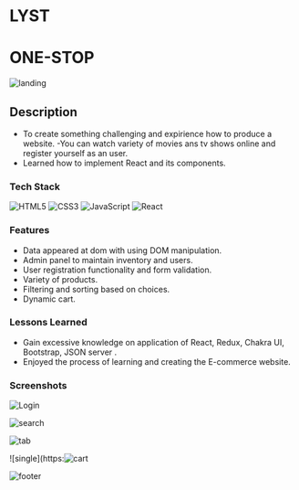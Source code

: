 # LYST

# ONE-STOP

![landing](https://user-images.githubusercontent.com/105916551/205904443-0f7bb6eb-a06e-4e4c-8926-c104040ddb79.png)


## Description

- To create something challenging and expirience how to produce a website.
-You can watch variety of movies ans tv shows online and register yourself as an user.
- Learned how to implement React and its components.

### Tech Stack


![HTML5](https://img.shields.io/badge/html5-%23E34F26.svg?style=for-the-badge&logo=html5&logoColor=white)
![CSS3](https://img.shields.io/badge/css3-%231572B6.svg?style=for-the-badge&logo=css3&logoColor=white)
![JavaScript](https://img.shields.io/badge/javascript-%23323330.svg?style=for-the-badge&logo=javascript&logoColor=%23F7DF1E)
![React](https://img.shields.io/badge/react-%230769AD.svg?style=for-the-badge&logo=react&logoColor=white)


### Features 
- Data appeared at dom with using DOM manipulation.
- Admin panel to maintain inventory and users.
- User registration functionality and form validation.
- Variety of products.
- Filtering and sorting based on choices.
- Dynamic cart. 


### Lessons Learned

- Gain excessive knowledge on application of React, Redux, Chakra UI, Bootstrap, JSON server .
- Enjoyed the process of learning and creating the E-commerce website.


### Screenshots


![Login](https://user-images.githubusercontent.com/105916551/205904712-25419e8c-86ac-474a-b6e9-bc8669342201.png)

![search](https://user-images.githubusercontent.com/105916551/205904844-6d67d03e-393b-4db5-b612-af684ed61868.png)

![tab](https://user-images.githubusercontent.com/105916551/205904874-765757e7-c634-4873-a2f3-f9176457ff38.png)

![single](https:![cart](https://user-images.githubusercontent.com/105916551/205904920-2e9cfdc3-169c-4082-9c05-e4592ab92083.png)

![footer](https://user-images.githubusercontent.com/105916551/205904949-ae75974d-b6ac-4f3f-90fd-32f33687dfa9.png)
